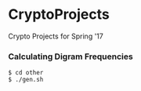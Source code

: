 # CryptoProjects
Crypto Projects for Spring '17

### Calculating Digram Frequencies
```
$ cd other
$ ./gen.sh
```
